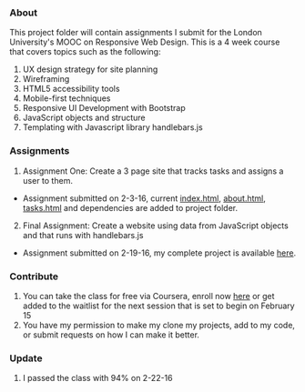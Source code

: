 ### About
This project folder will contain assignments I submit for the London University's MOOC on Responsive Web Design. This is a 4 week course that covers topics such as the following:
1. UX design strategy for site planning
2. Wireframing
3. HTML5 accessibility tools
4. Mobile-first techniques 
5. Responsive UI Development with Bootstrap
6. JavaScript objects and structure
7. Templating with Javascript library handlebars.js

### Assignments
1. Assignment One: Create a 3 page site that tracks tasks and assigns a user to them. 
  * Assignment submitted on 2-3-16, current [index.html](https://www.github.com/Wilcott321/100DaysOfCode/blob/master/LUAssignments/index.html), [about.html](https://github.com/Wilcott321/100DaysOfCode/blob/master/LUAssignments/about.html), [tasks.html](https://github.com/Wilcott321/100DaysOfCode/blob/master/LUAssignments/about.html) and dependencies are added to project folder.
  
2. Final Assignment: Create a website using data from JavaScript objects and that runs with handlebars.js
  * Assignment submitted on 2-19-16, my complete project is available [here](https://github.com/Wilcott321/100DaysOfCode/LUAssignments/final_assignment).

### Contribute
1. You can take the class for free via Coursera, enroll now [here](https://www.coursera.org/learn/responsive-web-design/home/welcome) or get added to the waitlist for the next session that is set to begin on February 15
2. You have my permission to make my clone my projects, add to my code, or submit requests on how I can make it better.

### Update
1.  I passed the class with 94% on 2-22-16

